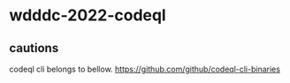 # wdddc-2022-codeql

## cautions

codeql cli belongs to bellow.
https://github.com/github/codeql-cli-binaries

